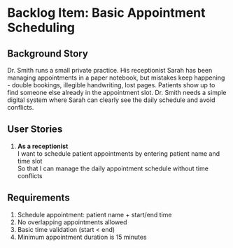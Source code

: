 # Backlog Item: Basic Appointment Scheduling

## Background Story

Dr. Smith runs a small private practice. His receptionist Sarah has been managing appointments in a paper notebook, but mistakes keep happening - double bookings, illegible handwriting, lost pages. Patients show up to find someone else already in the appointment slot. Dr. Smith needs a simple digital system where Sarah can clearly see the daily schedule and avoid conflicts.

## User Stories

1. **As a receptionist**<br>
   I want to schedule patient appointments by entering patient name and time slot<br>
   So that I can manage the daily appointment schedule without time conflicts

## Requirements

1. Schedule appointment: patient name + start/end time
2. No overlapping appointments allowed
3. Basic time validation (start < end)
4. Minimum appointment duration is 15 minutes
